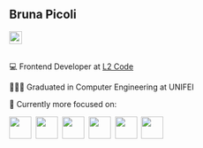 ## Bruna Picoli
<a href="https://www.linkedin.com/in/brunapicoli/">
    <img src="https://img.shields.io/badge/LinkedIn-0077B5?style=for-the-badge&logo=linkedin&logoColor=white" height="23" />
</a>  

<br />
<br />

💻 Frontend Developer at [L2 Code](https://www.l2code.com.br)

👩🏻‍🎓 Graduated in Computer Engineering at UNIFEI

🎯 Currently more focused on: 

<div display="flex">
  <img src="https://cdn.jsdelivr.net/gh/devicons/devicon/icons/html5/html5-original.svg" width="40" />      
  &nbsp;<img src="https://cdn.jsdelivr.net/gh/devicons/devicon/icons/css3/css3-original.svg" width="40" />
  &nbsp;<img src="https://cdn.jsdelivr.net/gh/devicons/devicon/icons/javascript/javascript-original.svg" width="40" />  
  &nbsp;<img src="https://cdn.jsdelivr.net/gh/devicons/devicon/icons/typescript/typescript-original.svg" width="40" />        
  &nbsp;<img src="https://cdn.jsdelivr.net/gh/devicons/devicon/icons/react/react-original.svg" width="40" />   
  &nbsp;<img src="https://cdn.jsdelivr.net/gh/devicons/devicon/icons/sass/sass-original.svg" width="40" />
</div>
